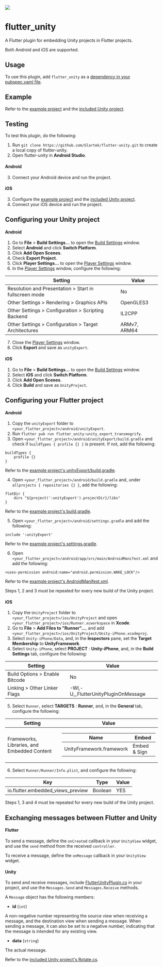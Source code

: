 <img src="https://github.com/Glartek/flutter-unity/raw/master/flutter-unity.png">

# flutter_unity

A Flutter plugin for embedding Unity projects in Flutter projects.

Both Android and iOS are supported.

## Usage
To use this plugin, add `flutter_unity` as a [dependency in your pubspec.yaml file](https://flutter.dev/platform-plugins/).

## Example
Refer to the [example project](https://github.com/Glartek/flutter-unity/tree/master/example) and the [included Unity project](https://github.com/Glartek/flutter-unity/tree/master/example/unity/FlutterUnityExample).

## Testing
To test this plugin, do the following:
1. Run `git clone https://github.com/Glartek/flutter-unity.git` to create a local copy of flutter-unity.
2. Open flutter-unity in **Android Studio**.
#### Android
3. Connect your Android device and run the project.

#### iOS
3. Configure the [example project](https://github.com/Glartek/flutter-unity/tree/master/example) and the [included Unity project](https://github.com/Glartek/flutter-unity/tree/master/example/unity/FlutterUnityExample).
4. Connect your iOS device and run the project.

## Configuring your Unity project
#### Android
1. Go to **File** > **Build Settings...** to open the [Build Settings](https://docs.unity3d.com/Manual/BuildSettings.html) window.
2. Select **Android** and click **Switch Platform**.
3. Click **Add Open Scenes**.
4. Check **Export Project**.
5. Click **Player Settings...** to open the [Player Settings](https://docs.unity3d.com/Manual/class-PlayerSettings.html) window.
6. In the [Player Settings](https://docs.unity3d.com/Manual/class-PlayerSettings.html) window, configure the following:
<table>
  <thead>
    <tr>
      <th>Setting
      </th>
      <th>Value
      </th>
    </tr>
  </thead>
  <tbody>
    <tr>
      <td>Resolution and Presentation > Start in fullscreen mode
      </td>
      <td>No
      </td>
    </tr>
    <tr>
      <td>Other Settings > Rendering > Graphics APIs
      </td>
      <td>OpenGLES3
      </td>
    </tr>
    <tr>
      <td>Other Settings > Configuration > Scripting Backend
      </td>
      <td>IL2CPP
      </td>
    </tr>
    <tr>
      <td>Other Settings > Configuration > Target Architectures
      </td>
      <td>ARMv7, ARM64
      </td>
    </tr>
  </tbody>
</table>

7. Close the [Player Settings](https://docs.unity3d.com/Manual/class-PlayerSettings.html) window.
8. Click **Export** and save as `unityExport`.
#### iOS
1. Go to **File** > **Build Settings...** to open the [Build Settings](https://docs.unity3d.com/Manual/BuildSettings.html) window.
2. Select **iOS** and click **Switch Platform**.
3. Click **Add Open Scenes**.
4. Click **Build** and save as `UnityProject`.

## Configuring your Flutter project
#### Android
1. Copy the `unityExport` folder to `<your_flutter_project>/android/unityExport`.
2. Run `flutter pub run flutter_unity:unity_export_transmogrify`.
3. Open `<your_flutter_project>/android/unityExport/build.gradle` and check if `buildTypes { profile {} }` is present. If not, add the following:
```
buildTypes {
    profile {}
}
```
Refer to the [example project's unityExport/build.gradle](https://github.com/Glartek/flutter-unity/blob/master/example/android/unityExport/build.gradle#L43-L45).

4. Open `<your_flutter_project>/android/build.gradle` and, under `allprojects { repositories {} }`, add the following:
```
flatDir {
    dirs "${project(':unityExport').projectDir}/libs"
}
```
Refer to the [example project's build.gradle](https://github.com/Glartek/flutter-unity/blob/master/example/android/build.gradle#L16-L18).

5. Open `<your_flutter_project>/android/settings.gradle` and add the following:
```
include ':unityExport'
```
Refer to the [example project's settings.gradle](https://github.com/Glartek/flutter-unity/blob/master/example/android/settings.gradle#L17).

6. Open `<your_flutter_project>/android/app/src/main/AndroidManifest.xml` and add the following:
```
<uses-permission android:name="android.permission.WAKE_LOCK"/>
```
Refer to the [example project's AndroidManifest.xml](https://github.com/Glartek/flutter-unity/blob/master/example/android/app/src/main/AndroidManifest.xml#L8).

Steps 1, 2 and 3 must be repeated for every new build of the Unity project.

#### iOS
1. Copy the `UnityProject` folder to `<your_flutter_project>/ios/UnityProject` and open `<your_flutter_project>/ios/Runner.xcworkspace` in **Xcode**.
2. Go to **File** > **Add Files to "Runner"...**, and add `<your_flutter_project>/ios/UnityProject/Unity-iPhone.xcodeproj`.
3. Select `Unity-iPhone/Data`, and, in the **Inspectors** pane, set the **Target Membership** to **UnityFramework**.
4. Select `Unity-iPhone`, select **PROJECT** : **Unity-iPhone**, and, in the **Build Settings** tab, configure the following:
<table>
  <thead>
    <tr>
      <th>Setting
      </th>
      <th>Value
      </th>
    </tr>
  </thead>
  <tbody>
    <tr>
      <td>Build Options > Enable Bitcode
      </td>
      <td>No
      </td>
    </tr>
    <tr>
      <td>Linking > Other Linker Flags
      </td>
      <td>-Wl,-U,_FlutterUnityPluginOnMessage
      </td>
    </tr>
  </tbody>
</table>

5. Select `Runner`, select **TARGETS** : **Runner**, and, in the **General** tab, configure the following:
<table>
  <thead>
    <tr>
      <th>Setting
      </th>
      <th>Value
      </th>
    </tr>
  </thead>
  <tbody>
    <tr>
      <td>Frameworks, Libraries, and Embedded Content
      </td>
      <td>
        <table>
          <thead>
            <tr>
              <th>Name
              </th>
              <th>Embed
              </th>
            </tr>
          </thead>
          <tbody>
            <tr>
              <td>UnityFramework.framework
              </td>
              <td>Embed & Sign
              </td>
            </tr>
          </tbody>
        </table>
      </td>
    </tr>
  </tbody>
</table>

6. Select `Runner/Runner/Info.plist`, and configure the following:
<table>
  <thead>
    <tr>
      <th>Key
      </th>
      <th>Type
      </th>
      <th>Value
      </th>
    </tr>
  </thead>
  <tbody>
    <tr>
      <td>io.flutter.embedded_views_preview
      </td>
      <td>Boolean
      </td>
      <td>YES
      </td>
    </tr>
  </tbody>
</table>

Steps 1, 3 and 4 must be repeated for every new build of the Unity project.

## Exchanging messages between Flutter and Unity
#### Flutter
To send a message, define the `onCreated` callback in your `UnityView` widget, and use the `send` method from the received `controller`.

To receive a message, define the `onMessage` callback in your `UnityView` widget.
#### Unity
To send and receive messages, include [FlutterUnityPlugin.cs](https://github.com/Glartek/flutter-unity/blob/master/example/unity/FlutterUnityExample/Assets/FlutterUnityPlugin.cs) in your project, and use the `Messages.Send` and `Messages.Receive` methods.

A `Message` object has the following members:

* **id** (`int`)

A non-negative number representing the source view when receiving a message, and the destination view when sending a message. When sending a message, it can also be set to a negative number, indicating that the message is intended for any existing view.

* **data** (`string`)

The actual message.

Refer to the [included Unity project's Rotate.cs](https://github.com/Glartek/flutter-unity/blob/master/example/unity/FlutterUnityExample/Assets/Rotate.cs#L21-L32).
